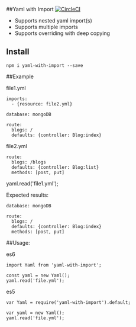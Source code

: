 ##Yaml with Import
[![CircleCI](https://circleci.com/gh/jaylensoeur/yaml-with-import/tree/master.svg?style=svg)](https://circleci.com/gh/jaylensoeur/yaml-with-import/tree/master)
- Supports nested yaml import(s)
- Supports multiple imports
- Supports overriding with deep copying  

## Install
````
npm i yaml-with-import --save
````

##Example

file1.yml

````
imports:
  - {resource: file2.yml}

database: mongoDB

route:
  blogs: /
  defaults: {controller: Blog:index}
````

file2.yml
````
route:
  blogs: /blogs
  defaults: {controller: Blog:list}
  methods: [post, put]

````

yaml.read('file1.yml');

Expected results:

````
database: mongoDB

route:
  blogs: /
  defaults: {controller: Blog:index}
  methods: [post, put]
````

##Usage:

es6

````
import Yaml from 'yaml-with-import';

const yaml = new Yaml();
yaml.read('file.yml');
````

es5
````
var Yaml = require('yaml-with-import').default;

var yaml = new Yaml();
yaml.read('file.yml');
````

